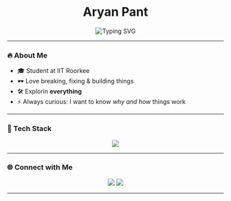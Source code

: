 <h1 align="center">Aryan Pant </h1>
<p align="center">
  <img src="https://readme-typing-svg.demolab.com?font=Fira+Code&size=28&duration=1000&pause=300&color=00F7FF&center=true&vCenter=true&width=550&lines=Developer+%F0%9F%94%A5;Hacker+%F0%9F%95%B0;Cybersecurity+%26;XR+%F0%9F%8E%AE" alt="Typing SVG" />
</p>

---

### 🔥 About Me
- 🎓 Student at IIT Roorkee
- 🕶 Love breaking, fixing & building things  
- 🛠 Explorin **everything**  
- ⚡ Always curious: I want to know *why and how* things work  

---

### 🧰 Tech Stack
<p align="center">
  <img src="https://skillicons.dev/icons?i=cpp,python,cs,unity,linux,git,flask,html,css,js" />
</p>

---

### 🌐 Connect with Me
<p align="center">
  <a href="https://linkedin.com/in/aryanpant"><img src="https://img.shields.io/badge/LinkedIn-blue?logo=linkedin&logoColor=white" /></a>
  <a href="mailto:pantaryan24@gmail.com"><img src="https://img.shields.io/badge/Email-D14836?logo=gmail&logoColor=white" /></a>
</p>

---
